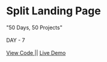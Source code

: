 # Split Landing Page
"50 Days, 50 Projects"
<br> 
<br>
DAY - 7 
<br> 
<br> 
<a href="https://github.com/pushpakumari5117/splitLandingPage"> View Code </a> 
|| 
<a href="https://pushpakumari5117.github.io/splitLandingPage/"> Live Demo </a>
